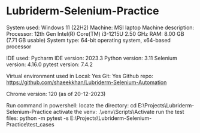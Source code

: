 # Lubriderm-Selenium-Practice

System used: Windows 11 (22H2) 
Machine: MSI laptop 
Machine description: Processor: 12th Gen Intel(R) Core(TM) i3-1215U 2.50 GHz RAM: 8.00 GB (7.71 GB usable) System type: 64-bit operating system, x64-based processor

IDE used: Pycharm IDE version: 2023.3 Python version: 3.11 Selenium version: 4.16.0 pytest version: 7.4.2

Virtual environment used in Local: Yes Git: Yes Github repo: https://github.com/shaeekkhan/Lubriderm-Selenium-Automation

Chrome version: 120 (as of 20-12-2023)

Run command in powershell: 
locate the directory: cd E:\Projects\Lubriderm-Selenium-Practice 
activate the venv: .\venv\Scripts\Activate 
run the test files: python -m pytest -s E:\Projects\Lubriderm-Selenium-Practice\test_cases